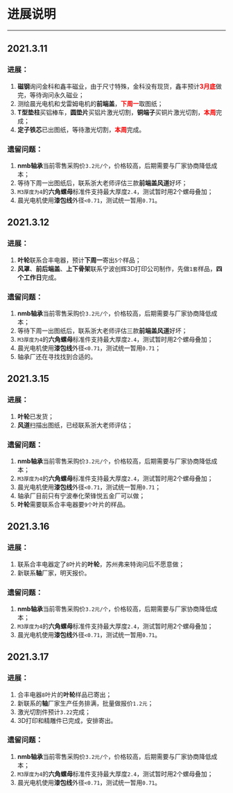 # 进展说明  

-----
## 2021.3.11  
### 进展：  
1. **磁钢**询问金科和鑫丰磁业，由于尺寸特殊，金科没有现货，鑫丰预计<b><font color=red>3月底</font></b>做完，等待询问永久磁业；  
2. 测绘晨光电机和戈雷姆电机的**前端盖**，<b><font color=red>下周一</font></b>取图纸； 
3. **T型垫柱**买铝棒车，**圆垫片**买铝片激光切割，**铜端子**买铜片激光切割，<b><font color=red>本周</font></b>完成；  
4. **定子铁芯**已出图纸，等待激光切割，<b><font color=red>本周</font></b>完成。    

### 遗留问题：  
1. **nmb轴承**当前零售采购价`3.2元/个`，价格较高，后期需要与厂家协商降低成本；  
2. 等待下周一出图纸后，联系浙大老师评估三款**前端盖风道**好坏；  
3. `M3厚度为4`的**六角螺母**标准件支持最大厚度`2.4`，测试暂时用2个螺母叠加；  
4. 晨光电机使用**漆包线**外径`<0.71`，测试统一暂用`0.71`。  

## 2021.3.12  
### 进展：  
1. **叶轮**联系合丰电器，预计**下周一**寄出`5个`样品；  
2. **风罩**、**前后端盖**、**上下骨架**联系宁波创辉3D打印公司制作，先做`1套`样品，**四个工作日**完成。  

### 遗留问题：  
1. **nmb轴承**当前零售采购价`3.2元/个`，价格较高，后期需要与厂家协商降低成本；  
2. 等待下周一出图纸后，联系浙大老师评估三款**前端盖风道**好坏；  
3. `M3厚度为4`的**六角螺母**标准件支持最大厚度`2.4`，测试暂时用2个螺母叠加；  
4. 晨光电机使用**漆包线**外径`<0.71`，测试统一暂用`0.71`；  
5. 轴承厂还在寻找找到合适的。 

## 2021.3.15  
### 进展：  
1. **叶轮**已发货；  
2. **风道**扫描出图纸，已经联系浙大老师评估；  

### 遗留问题：  
1. **nmb轴承**当前零售采购价`3.2元/个`，价格较高，后期需要与厂家协商降低成本；  
2. `M3厚度为4`的**六角螺母**标准件支持最大厚度`2.4`，测试暂时用2个螺母叠加；  
3. 晨光电机使用**漆包线**外径`<0.71`，测试统一暂用`0.71`；  
4. 轴承厂目前只有宁波奉化荣锋悦五金厂可以做；  
5. **叶轮**需要联系合丰电器要`9个`叶片的样品。   

## 2021.3.16  
### 进展：  
1. 联系合丰电器定了`8`叶片的**叶轮**，苏州弗来特询问后不愿意做；  
2. 新联系**轴**厂家，明天报价。  

### 遗留问题：  
1. **nmb轴承**当前零售采购价`3.2元/个`，价格较高，后期需要与厂家协商降低成本；  
2. `M3厚度为4`的**六角螺母**标准件支持最大厚度`2.4`，测试暂时用2个螺母叠加；  
3. 晨光电机使用**漆包线**外径`<0.71`，测试统一暂用`0.71`。  

## 2021.3.17  
### 进展：  
1. 合丰电器`8`叶片的**叶轮**样品已寄出；  
2. 新联系的**轴**厂家生产任务排满，批量做报价`1.2元`；  
3. 激光切割件预计`3.22`完成；  
4. 3D打印和精雕件已完成，安排寄出。  

### 遗留问题：  
1. **nmb轴承**当前零售采购价`3.2元/个`，价格较高，后期需要与厂家协商降低成本；  
2. `M3厚度为4`的**六角螺母**标准件支持最大厚度`2.4`，测试暂时用2个螺母叠加；  
3. 晨光电机使用**漆包线**外径`<0.71`，测试统一暂用`0.71`。  
